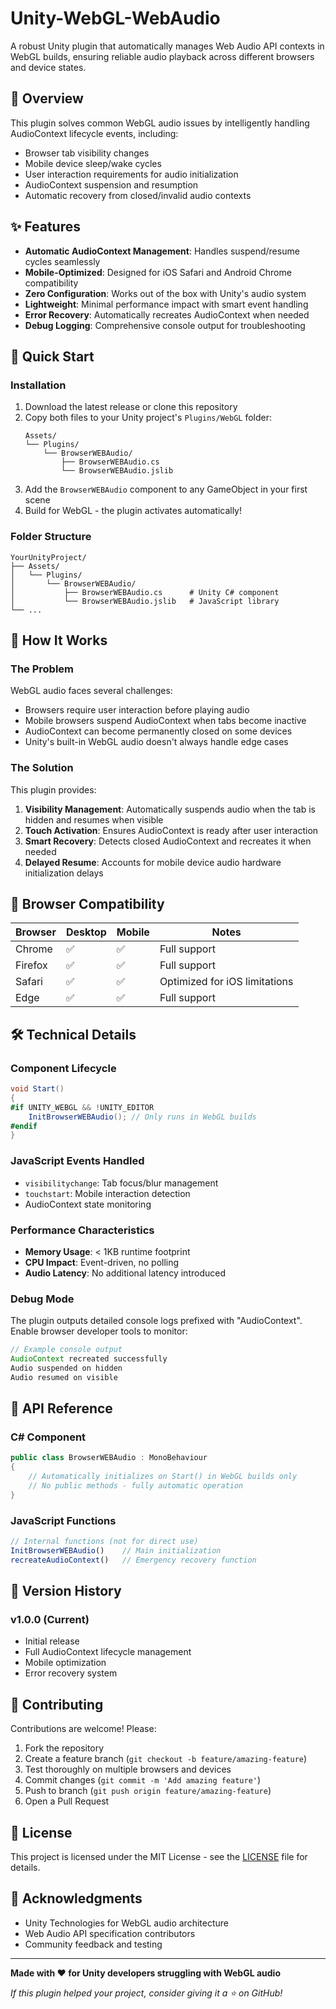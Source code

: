 # Unity-WebGL-WebAudio

A robust Unity plugin that automatically manages Web Audio API contexts in WebGL builds, ensuring reliable audio playback across different browsers and device states.

## 🎯 Overview

This plugin solves common WebGL audio issues by intelligently handling AudioContext lifecycle events, including:
- Browser tab visibility changes
- Mobile device sleep/wake cycles  
- User interaction requirements for audio initialization
- AudioContext suspension and resumption
- Automatic recovery from closed/invalid audio contexts

## ✨ Features

- **Automatic AudioContext Management**: Handles suspend/resume cycles seamlessly
- **Mobile-Optimized**: Designed for iOS Safari and Android Chrome compatibility
- **Zero Configuration**: Works out of the box with Unity's audio system
- **Lightweight**: Minimal performance impact with smart event handling
- **Error Recovery**: Automatically recreates AudioContext when needed
- **Debug Logging**: Comprehensive console output for troubleshooting

## 🚀 Quick Start

### Installation

1. Download the latest release or clone this repository
2. Copy both files to your Unity project's `Plugins/WebGL` folder:
   ```
   Assets/
   └── Plugins/
       └── BrowserWEBAudio/
           ├── BrowserWEBAudio.cs
           └── BrowserWEBAudio.jslib
   ```
3. Add the `BrowserWEBAudio` component to any GameObject in your first scene
4. Build for WebGL - the plugin activates automatically!

### Folder Structure
```
YourUnityProject/
├── Assets/
│   └── Plugins/
│       └── BrowserWEBAudio/
│           ├── BrowserWEBAudio.cs      # Unity C# component
│           └── BrowserWEBAudio.jslib   # JavaScript library
└── ...
```

## 🔧 How It Works

### The Problem
WebGL audio faces several challenges:
- Browsers require user interaction before playing audio
- Mobile browsers suspend AudioContext when tabs become inactive
- AudioContext can become permanently closed on some devices
- Unity's built-in WebGL audio doesn't always handle edge cases

### The Solution
This plugin provides:

1. **Visibility Management**: Automatically suspends audio when the tab is hidden and resumes when visible
2. **Touch Activation**: Ensures AudioContext is ready after user interaction
3. **Smart Recovery**: Detects closed AudioContext and recreates it when needed
4. **Delayed Resume**: Accounts for mobile device audio hardware initialization delays

## 📱 Browser Compatibility

| Browser | Desktop | Mobile | Notes |
|---------|---------|--------|-------|
| Chrome | ✅ | ✅ | Full support |
| Firefox | ✅ | ✅ | Full support |
| Safari | ✅ | ✅ | Optimized for iOS limitations |
| Edge | ✅ | ✅ | Full support |

## 🛠️ Technical Details

### Component Lifecycle
```csharp
void Start()
{
#if UNITY_WEBGL && !UNITY_EDITOR
    InitBrowserWEBAudio(); // Only runs in WebGL builds
#endif
}
```

### JavaScript Events Handled
- `visibilitychange`: Tab focus/blur management
- `touchstart`: Mobile interaction detection
- AudioContext state monitoring

### Performance Characteristics
- **Memory Usage**: < 1KB runtime footprint
- **CPU Impact**: Event-driven, no polling
- **Audio Latency**: No additional latency introduced

### Debug Mode
The plugin outputs detailed console logs prefixed with "AudioContext". Enable browser developer tools to monitor:
```javascript
// Example console output
AudioContext recreated successfully
Audio suspended on hidden  
Audio resumed on visible
```

## 📄 API Reference

### C# Component
```csharp
public class BrowserWEBAudio : MonoBehaviour
{
    // Automatically initializes on Start() in WebGL builds only
    // No public methods - fully automatic operation
}
```

### JavaScript Functions
```javascript
// Internal functions (not for direct use)
InitBrowserWEBAudio()    // Main initialization
recreateAudioContext()   // Emergency recovery function
```

## 🔄 Version History

### v1.0.0 (Current)
- Initial release
- Full AudioContext lifecycle management
- Mobile optimization
- Error recovery system

## 🤝 Contributing

Contributions are welcome! Please:

1. Fork the repository
2. Create a feature branch (`git checkout -b feature/amazing-feature`)
3. Test thoroughly on multiple browsers and devices
4. Commit changes (`git commit -m 'Add amazing feature'`)
5. Push to branch (`git push origin feature/amazing-feature`)
6. Open a Pull Request

## 📝 License

This project is licensed under the MIT License - see the [LICENSE](LICENSE) file for details.

## 🙏 Acknowledgments

- Unity Technologies for WebGL audio architecture
- Web Audio API specification contributors
- Community feedback and testing

---

**Made with ❤️ for Unity developers struggling with WebGL audio**

*If this plugin helped your project, consider giving it a ⭐ on GitHub!*

